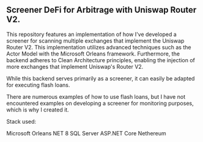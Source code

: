 ## **Screener DeFi for Arbitrage with Uniswap Router V2.**

This repository features an implementation of how I've developed a screener for scanning multiple exchanges that implement the Uniswap Router V2. This implementation utilizes advanced techniques such as the Actor Model with the Microsoft Orleans framework. Furthermore, the backend adheres to Clean Architecture principles, enabling the injection of more exchanges that implement Uniswap's Router V2. 

While this backend serves primarily as a screener, it can easily be adapted for executing flash loans. 

There are numerous examples of how to use flash loans, but I have not encountered examples on developing a screener for monitoring purposes, which is why I created it.

Stack used:

Microsoft Orleans
NET 8
SQL Server 
ASP.NET Core
Nethereum
